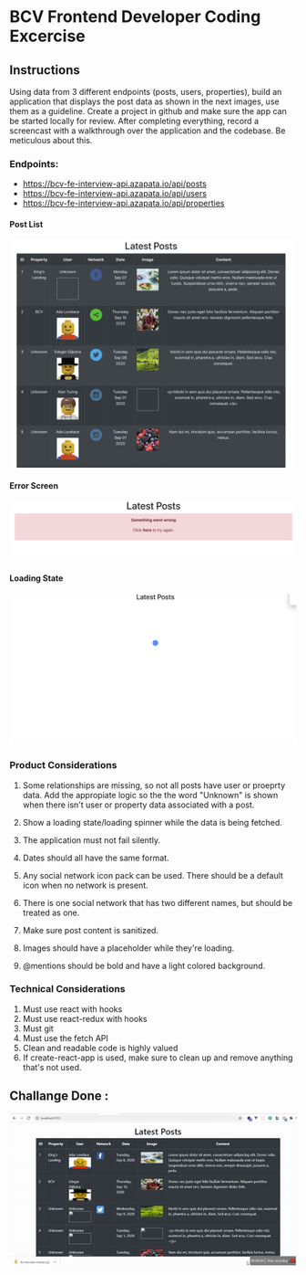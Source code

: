 # BCV Frontend Developer Coding Excercise

## Instructions

Using data from 3 different endpoints (posts, users, properties), build an application that displays the post data as shown in the next images, use them as a guideline. Create a project in github and make sure the app can be started locally for review. After completing everything, record a screencast with a walkthrough over the application and the codebase. Be meticulous about this. 

### Endpoints:
- https://bcv-fe-interview-api.azapata.io/api/posts
- https://bcv-fe-interview-api.azapata.io/api/users
- https://bcv-fe-interview-api.azapata.io/api/properties

#### Post List
![Alt text](images/posts.png?raw=true "Posts")

#### Error Screen
![Alt text](images/error.png?raw=true "Error")

#### Loading State
![Alt text](images/loading.png?raw=true "Loading")

### Product Considerations

1. Some relationships are missing, so not all posts have user or proeprty data. Add the appropiate logic so the the word "Unknown" is shown when there isn't user or property data associated with a post.

2. Show a loading state/loading spinner while the data is being fetched. 

3. The application must not fail silently.

4. Dates should all have the same format.

5. Any social network icon pack can be used. There should be a default icon when no network is present.

6. There is one social network that has two different names, but should be treated as one. 

7. Make sure post content is sanitized.

8. Images should have a placeholder while they're loading. 

9. @mentions should be bold and have a light colored background.

### Technical Considerations

1. Must use react with hooks
2. Must use react-redux with hooks
3. Must git 
4. Must use the fetch API
5. Clean and readable code is highly valued
5. If create-react-app is used, make sure to clean up and remove anything that's not used.


## Challange Done :


![Alt text](https://raw.githubusercontent.com/shiv-source/vue-vuex-challange/master/video/record-02301430092020.gif)




